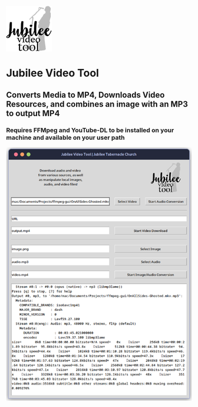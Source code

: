 ![Jubilee Video Tool](https://raw.githubusercontent.com/Jmac217/Jubilee/master/image.png "Jubilee Video Tool")
# Jubilee Video Tool
## Converts Media to MP4, Downloads Video Resources, and combines an image with an MP3 to output MP4
### Requires FFMpeg and YouTube-DL to be installed on your machine and available on your user path  

![Jubilee Video Tool](https://raw.githubusercontent.com/Jmac217/Jubilee/master/Resources/jubilee-final.png "Jubilee Video Tool")